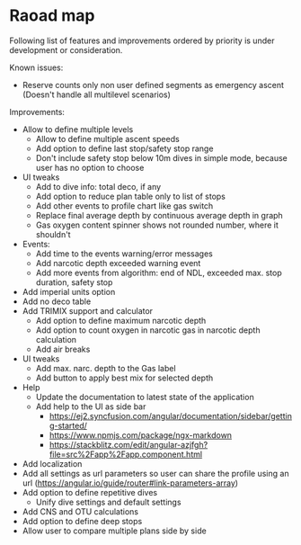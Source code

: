 # Raoad map

Following list of features and improvements ordered by priority is under development or consideration.

Known issues:

* Reserve counts only non user defined segments as emergency ascent (Doesn't handle all multilevel scenarios)

Improvements:

* Allow to define multiple levels
  * Allow to define multiple ascent speeds
  * Add option to define last stop/safety stop range
  * Don't include safety stop below 10m dives in simple mode, because user has no option to choose
* UI tweaks
  * Add to dive info: total deco, if any
  * Add option to reduce plan table only to list of stops
  * Add other events to profile chart like gas switch
  * Replace final average depth by continuous average depth in graph
  * Gas oxygen content spinner shows not rounded number, where it shouldn't
* Events:
  * Add time to the events warning/error messages
  * Add narcotic depth exceeded warning event
  * Add more events from algorithm: end of NDL, exceeded max. stop duration, safety stop
* Add imperial units option
* Add no deco table
* Add TRIMIX support and calculator
  * Add option to define maximum narcotic depth
  * Add option to count oxygen in narcotic gas in narcotic depth calculation
  * Add air breaks
* UI tweaks
  * Add max. narc. depth to the Gas label
  * Add button to apply best mix for selected depth
* Help
  * Update the documentation to latest state of the application
  * Add help to the UI as side bar
    * <https://ej2.syncfusion.com/angular/documentation/sidebar/getting-started/>
    * <https://www.npmjs.com/package/ngx-markdown>
    * <https://stackblitz.com/edit/angular-azjfgh?file=src%2Fapp%2Fapp.component.html>
* Add localization
* Add all settings as url parameters so user can share the profile using an url (<https://angular.io/guide/router#link-parameters-array>)
* Add option to define repetitive dives
  * Unify dive settings and default settings
* Add CNS and OTU calculations
* Add option to define deep stops
* Allow user to compare multiple plans side by side
